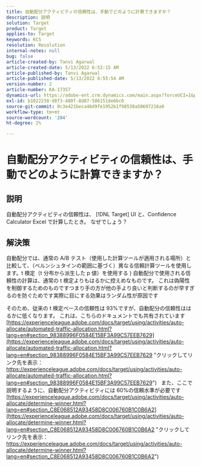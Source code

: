 ```yaml
---
title: 自動配分アクティビティの信頼性は、手動でどのように計算できますか？
description: 説明
solution: Target
product: Target
applies-to: Target
keywords: KCS
resolution: Resolution
internal-notes: null
bug: false
article-created-by: Tanvi Agarwal
article-created-date: 5/13/2022 6:53:15 AM
article-published-by: Tanvi Agarwal
article-published-date: 5/13/2022 6:55:54 AM
version-number: 2
article-number: KA-17357
dynamics-url: https://adobe-ent.crm.dynamics.com/main.aspx?forceUCI=1&pagetype=entityrecord&etn=knowledgearticle&id=9b1eb859-89d2-ec11-a7b5-00224809c27a
exl-id: b1022238-d8f3-480f-8d87-586151de6bc6
source-git-commit: 0c3e421beca46d9fe1952b1f98538a50697216a0
workflow-type: tm+mt
source-wordcount: '284'
ht-degree: 2%

---
```


# 自動配分アクティビティの信頼性は、手動でどのように計算できますか？

## 説明


自動配分アクティビティの信頼性は、 [!DNL Target] UI と、Confidence Calculator Excel で計算したとき。 なぜでしょう？


## 解決策


自動配分では、通常の A/B テスト（使用した計算ツールが適用される場所）と比較して、（ベルンシュタインの範囲に基づく）異なる信頼計算ツールを使用します。t 検定（t 分布から派生した p 値）を使用する )
自動配分で使用される信頼性の計算は、通常の t 検定よりもはるかに控えめなものです。 これは偽陽性を制御するためのものですつまり手の方が他の手より良いと判断するのが早すぎるのを防ぐためです実際に目にする効果はランダム性が原因です

そのため、従来の t 検定ベースの信頼性は 93%ですが、自動配分の信頼性ははるかに低くなります。 これは、こちらのドキュメントでも共有されています  [https://experienceleague.adobe.com/docs/target/using/activities/auto-allocate/automated-traffic-allocation.html?lang=en#section_98388996F0584E15BF3A99C57EEB7629](https://experienceleague.adobe.com/docs/target/using/activities/auto-allocate/automated-traffic-allocation.html?lang=en#section_98388996F0584E15BF3A99C57EEB7629 "クリックしてリンク先を表示：https://experienceleague.adobe.com/docs/target/using/activities/auto-allocate/automated-traffic-allocation.html?lang=en#section_98388996F0584E15BF3A99C57EEB7629")
 
また、ここで説明するように、自動配分アクティビティには 60%の信頼水準が必要です  [https://experienceleague.adobe.com/docs/target/using/activities/auto-allocate/determine-winner.html?lang=en#section_C8E068512A93458D8C006760B1C0B6A2](https://experienceleague.adobe.com/docs/target/using/activities/auto-allocate/determine-winner.html?lang=en#section_C8E068512A93458D8C006760B1C0B6A2 "クリックしてリンク先を表示：https://experienceleague.adobe.com/docs/target/using/activities/auto-allocate/determine-winner.html?lang=en#section_C8E068512A93458D8C006760B1C0B6A2")
<br><br><br><br><br>
